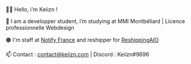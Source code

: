 👨‍🎓 Hello, i'm Keiizn ! 

🤝 I am a developper student, i’m studying at MMI Montbéliard | Licence professionnelle Webdesign

🟠 I'm staff at [Notify France](https://twitter.com/notifyfrance) and reshipper for [ReshippingAIO](https://twitter.com/reshipaio)

📫 Contact : contact@keiizn.com | Discord : Keiizn#9696


